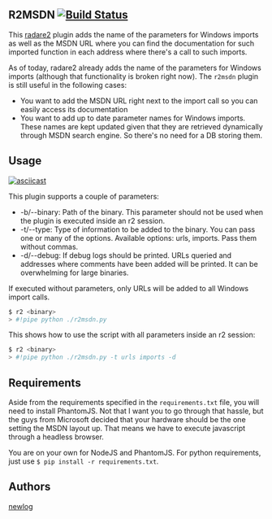 R2MSDN  [![Build Status](https://travis-ci.org/newlog/r2msdn.svg?branch=master)](https://travis-ci.org/newlog/r2msdn)
-----

This [radare2](https://www.radare.org/r/) plugin adds the name of the parameters for Windows imports as well as the MSDN URL where you can find the documentation for such imported function in each address where there's a call to such imports.

As of today, radare2 already adds the name of the parameters for Windows imports (although that functionality is broken right now). The `r2msdn` plugin is still useful in the following cases:

  - You want to add the MSDN URL right next to the import call so you can easily access its documentation
  - You want to add up to date parameter names for Windows imports. These names are kept updated given that they are retrieved dynamically through MSDN search engine. So there's no need for a DB storing them.

Usage
-----

[![asciicast](https://asciinema.org/a/116277.png)](https://asciinema.org/a/116277)

This plugin supports a couple of parameters:

* -b/--binary: Path of the binary. This parameter should not be used when the plugin is executed inside an r2 session.
* -t/--type: Type of information to be added to the binary. You can pass one or many of the options. Available options: urls, imports. Pass them without commas.
* -d/--debug: If debug logs should be printed. URLs queried and addresses where comments have been added will be printed. It can be overwhelming for large binaries.

If executed without parameters, only URLs will be added to all Windows import calls.

```bash
$ r2 <binary>
> #!pipe python ./r2msdn.py
```

This shows how to use the script with all parameters inside an r2 session:

```bash
$ r2 <binary>
> #!pipe python ./r2msdn.py -t urls imports -d
```

Requirements
------------

Aside from the requirements specified in the `requirements.txt` file, you will
need to install PhantomJS. Not that I want you to go through that hassle, but
the guys from Microsoft decided that your hardware should be the one setting
the MSDN layout up. That means we have to execute javascript through a headless
browser.

You are on your own for NodeJS and PhantomJS. For python requirements, just
use `$ pip install -r requirements.txt`.

Authors
------

[newlog](https://twitter.com/newlog_)


